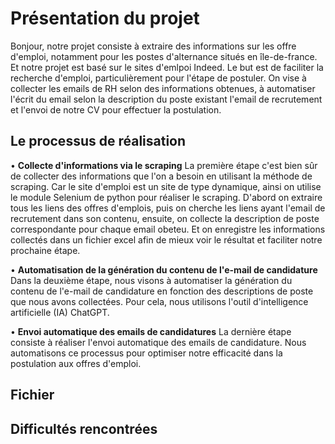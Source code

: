 # Présentation du projet
Bonjour, notre projet consiste à extraire des informations sur les offre d'emploi, notamment pour les postes d'alternance situés en île-de-france. Et notre projet est basé sur le sites d'emlpoi Indeed. Le but est de faciliter la recherche d'emploi, particulièrement pour l'étape de postuler. On vise à collecter les emails de RH selon des informations obtenues, à automatiser l'écrit du email selon la description du poste existant l'email de recrutement et l'envoi de notre CV pour effectuer la postulation.

## Le processus de réalisation
&bull; **Collecte d'informations via le scraping**
La première étape c'est bien sûr de collecter des informations que l'on a besoin en utilisant la méthode de scraping. Car le site d'emploi est un site de type dynamique, ainsi on utilise le module Selenium de python pour réaliser le scraping. D'abord on extraire tous les liens des offres d'emplois, puis on cherche les liens ayant l'email de recrutement dans son contenu, ensuite, on collecte la description de poste correspondante pour chaque email obeteu. Et on enregistre les informations collectés dans un fichier excel afin de mieux voir le résultat et faciliter notre prochaine étape.

&bull; **Automatisation de la génération du contenu de l'e-mail de candidature**
Dans la deuxième étape, nous visons à automatiser la génération du contenu de l'e-mail de candidature en fonction des descriptions de poste que nous avons collectées. Pour cela, nous utilisons l'outil d'intelligence artificielle (IA) ChatGPT.

&bull; **Envoi automatique des emails de candidatures**
La dernière étape consiste à réaliser l'envoi automatique des emails de candidature. Nous automatisons ce processus pour optimiser notre efficacité dans la postulation aux offres d'emploi.

## Fichier

## Difficultés rencontrées

 
